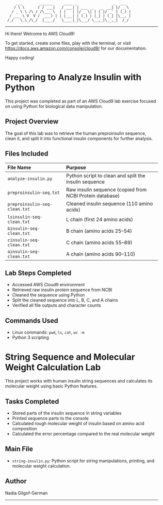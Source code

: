          ___        ______     ____ _                 _  ___  
        / \ \      / / ___|   / ___| | ___  _   _  __| |/ _ \ 
       / _ \ \ /\ / /\___ \  | |   | |/ _ \| | | |/ _` | (_) |
      / ___ \ V  V /  ___) | | |___| | (_) | |_| | (_| |\__, |
     /_/   \_\_/\_/  |____/   \____|_|\___/ \__,_|\__,_|  /_/ 
 ----------------------------------------------------------------- 


Hi there! Welcome to AWS Cloud9!

To get started, create some files, play with the terminal,
or visit https://docs.aws.amazon.com/console/cloud9/ for our documentation.

Happy coding!
# Preparing to Analyze Insulin with Python

This project was completed as part of an AWS Cloud9 lab exercise focused on using Python for biological data manipulation.

## Project Overview
The goal of this lab was to retrieve the human preproinsulin sequence, clean it, and split it into functional insulin components for further analysis.

## Files Included

| File Name | Purpose |
|:---|:---|
| `analyze-insulin.py` | Python script to clean and split the insulin sequence |
| `preproinsulin-seq.txt` | Raw insulin sequence (copied from NCBI Protein database) |
| `preproinsulin-seq-clean.txt` | Cleaned insulin sequence (110 amino acids) |
| `lsinsulin-seq-clean.txt` | L chain (first 24 amino acids) |
| `binsulin-seq-clean.txt` | B chain (amino acids 25–54) |
| `cinsulin-seq-clean.txt` | C chain (amino acids 55–89) |
| `ainsulin-seq-clean.txt` | A chain (amino acids 90–110) |

## Lab Steps Completed

- Accessed AWS Cloud9 environment
- Retrieved raw insulin protein sequence from NCBI
- Cleaned the sequence using Python
- Split the cleaned sequence into L, B, C, and A chains
- Verified all file outputs and character counts

## Commands Used

- Linux commands: `pwd`, `ls`, `cat`, `wc -m`
- Python 3 scripting

# String Sequence and Molecular Weight Calculation Lab

This project works with human insulin string sequences and calculates its molecular weight using basic Python features.

## Tasks Completed
- Stored parts of the insulin sequence in string variables
- Printed sequence parts to the console
- Calculated rough molecular weight of insulin based on amino acid composition
- Calculated the error percentage compared to the real molecular weight

## Main File
- `string-insulin.py`: Python script for string manipulations, printing, and molecular weight calculation.


## Author

Nadia  Gilgof-German

---



